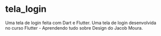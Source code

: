 # tela_login

Uma tela de login feita com Dart e Flutter.
Uma tela de login desenvolvida no curso Flutter - Aprendendo tudo sobre Design do Jacob Moura.